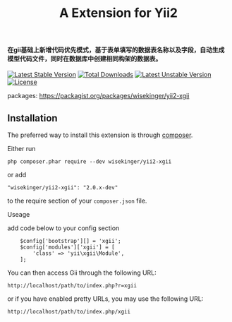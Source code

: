 <p align="center">
    <h1 align="center">A Extension for Yii2</h1>
    <br>
    <h4>在gii基础上新增代码优先模式，基于表单填写的数据表名称以及字段，自动生成模型代码文件，同时在数据库中创建相同构架的数据表。</h4>
</p>

[![Latest Stable Version](https://poser.pugx.org/wisekinger/yii2-xgii/v/stable)](https://packagist.org/packages/wisekinger/yii2-xgii)
[![Total Downloads](https://poser.pugx.org/wisekinger/yii2-xgii/downloads)](https://packagist.org/packages/wisekinger/yii2-xgii)
[![Latest Unstable Version](https://poser.pugx.org/wisekinger/yii2-xgii/v/unstable)](https://packagist.org/packages/wisekinger/yii2-xgii)
[![License](https://poser.pugx.org/wisekinger/yii2-xgii/license)](https://packagist.org/packages/wisekinger/yii2-xgii)


packages:
https://packagist.org/packages/wisekinger/yii2-xgii

Installation
------------

The preferred way to install this extension is through [composer](http://getcomposer.org/download/).

Either run

```
php composer.phar require --dev wisekinger/yii2-xgii
```

or add

```
"wisekinger/yii2-xgii": "2.0.x-dev"
```

to the require section of your `composer.json` file.

Useage

add code below to your config section
```
    $config['bootstrap'][] = 'xgii';
    $config['modules']['xgii'] = [
        'class' => 'yii\xgii\Module',
    ];
```

You can then access Gii through the following URL:
```
http://localhost/path/to/index.php?r=xgii
```
or if you have enabled pretty URLs, you may use the following URL:
```
http://localhost/path/to/index.php/xgii
```

